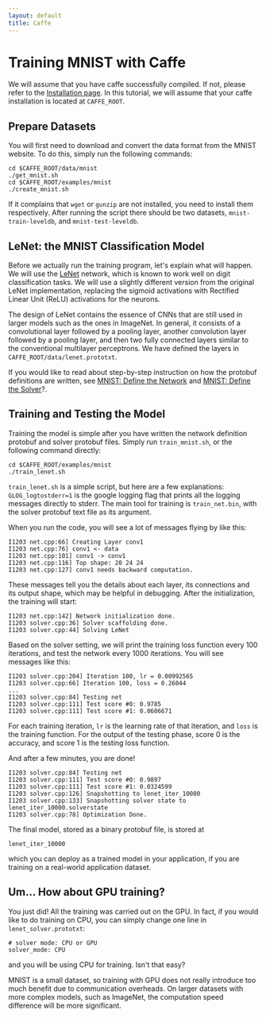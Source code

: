 ```yaml
---
layout: default
title: Caffe
---
```


Training MNIST with Caffe
================

We will assume that you have caffe successfully compiled. If not, please refer to the [Installation page](installation.html). In this tutorial, we will assume that your caffe installation is located at `CAFFE_ROOT`.

Prepare Datasets
----------------

You will first need to download and convert the data format from the MNIST website. To do this, simply run the following commands:

    cd $CAFFE_ROOT/data/mnist
    ./get_mnist.sh
    cd $CAFFE_ROOT/examples/mnist
    ./create_mnist.sh

If it complains that `wget` or `gunzip` are not installed, you need to install them respectively. After running the script there should be two datasets, `mnist-train-leveldb`, and `mnist-test-leveldb`.

LeNet: the MNIST Classification Model
-------------------------------------
Before we actually run the training program, let's explain what will happen. We will use the [LeNet](http://yann.lecun.com/exdb/publis/pdf/lecun-01a.pdf) network, which is known to work well on digit classification tasks. We will use a slightly different version from the original LeNet implementation, replacing the sigmoid activations with Rectified Linear Unit (ReLU) activations for the neurons.

The design of LeNet contains the essence of CNNs that are still used in larger models such as the ones in ImageNet. In general, it consists of a convolutional layer followed by a pooling layer, another convolution layer followed by a pooling layer, and then two fully connected layers similar to the conventional multilayer perceptrons. We have defined the layers in `CAFFE_ROOT/data/lenet.prototxt`.

If you would like to read about step-by-step instruction on how the protobuf definitions are written, see [MNIST: Define the Network](mnist_prototxt.html) and [MNIST: Define the Solver](mnist_solver_prototxt.html)?.

Training and Testing the Model
------------------------------

Training the model is simple after you have written the network definition protobuf and solver protobuf files. Simply run `train_mnist.sh`, or the following command directly:

    cd $CAFFE_ROOT/examples/mnist
    ./train_lenet.sh

`train_lenet.sh` is a simple script, but here are a few explanations: `GLOG_logtostderr=1` is the google logging flag that prints all the logging messages directly to stderr. The main tool for training is `train_net.bin`, with the solver protobuf text file as its argument.

When you run the code, you will see a lot of messages flying by like this:

    I1203 net.cpp:66] Creating Layer conv1
    I1203 net.cpp:76] conv1 <- data
    I1203 net.cpp:101] conv1 -> conv1
    I1203 net.cpp:116] Top shape: 20 24 24
    I1203 net.cpp:127] conv1 needs backward computation.

These messages tell you the details about each layer, its connections and its output shape, which may be helpful in debugging. After the initialization, the training will start:

    I1203 net.cpp:142] Network initialization done.
    I1203 solver.cpp:36] Solver scaffolding done.
    I1203 solver.cpp:44] Solving LeNet

Based on the solver setting, we will print the training loss function every 100 iterations, and test the network every 1000 iterations. You will see messages like this:

    I1203 solver.cpp:204] Iteration 100, lr = 0.00992565
    I1203 solver.cpp:66] Iteration 100, loss = 0.26044
    ...
    I1203 solver.cpp:84] Testing net
    I1203 solver.cpp:111] Test score #0: 0.9785
    I1203 solver.cpp:111] Test score #1: 0.0606671

For each training iteration, `lr` is the learning rate of that iteration, and `loss` is the training function. For the output of the testing phase, score 0 is the accuracy, and score 1 is the testing loss function.

And after a few minutes, you are done!

    I1203 solver.cpp:84] Testing net
    I1203 solver.cpp:111] Test score #0: 0.9897
    I1203 solver.cpp:111] Test score #1: 0.0324599
    I1203 solver.cpp:126] Snapshotting to lenet_iter_10000
    I1203 solver.cpp:133] Snapshotting solver state to lenet_iter_10000.solverstate
    I1203 solver.cpp:78] Optimization Done.

The final model, stored as a binary protobuf file, is stored at

    lenet_iter_10000

which you can deploy as a trained model in your application, if you are training on a real-world application dataset.

Um... How about GPU training?
-----------------------------

You just did! All the training was carried out on the GPU. In fact, if you would like to do training on CPU, you can simply change one line in `lenet_solver.prototxt`:

    # solver mode: CPU or GPU
    solver_mode: CPU

and you will be using CPU for training. Isn't that easy?

MNIST is a small dataset, so training with GPU does not really introduce too much benefit due to communication overheads. On larger datasets with more complex models, such as ImageNet, the computation speed difference will be more significant.
